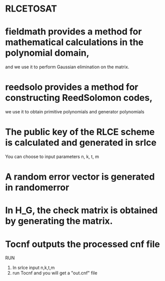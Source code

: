 # RLCETOSAT
# fieldmath provides a method for mathematical calculations in the polynomial domain, 
  and we use it to perform Gaussian elimination on the matrix.

# reedsolo provides a method for constructing ReedSolomon codes, 
  we use it to obtain primitive polynomials and generator polynomials
  
# The public key of the RLCE scheme is calculated and generated in srlce
  You can choose to input parameters n, k, t, m
  
# A random error vector is generated in randomerror

# In H_G, the check matrix is obtained by generating the matrix.

# Tocnf outputs the processed cnf file

RUN 
1. In srlce input n,k,t,m
2. run  Tocnf and you will get a "out.cnf" file


